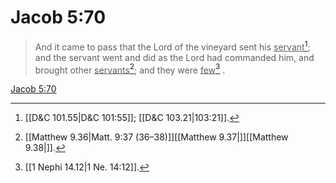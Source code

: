 # Jacob 5:70

> And it came to pass that the Lord of the vineyard sent his <u>servant</u>[^a]; and the servant went and did as the Lord had commanded him, and brought other <u>servants</u>[^b]; and they were <u>few</u>[^c] .

[Jacob 5:70](https://www.churchofjesuschrist.org/study/scriptures/bofm/jacob/5?lang=eng&id=p70#p70)


[^a]: [[D&C 101.55|D&C 101:55]]; [[D&C 103.21|103:21]].  
[^b]: [[Matthew 9.36|Matt. 9:37 (36–38)]][[Matthew 9.37|]][[Matthew 9.38|]].  
[^c]: [[1 Nephi 14.12|1 Ne. 14:12]].  
